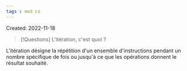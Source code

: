 ```yaml
---
tags : mod cs
---
```

Created: 2022-11-18

>[!Questions]
>L'itération, c'est quoi ?

L'itération désigne la répétition d'un ensemble d'instructions pendant un nombre spécifique de fois ou jusqu'à ce que les opérations donnent le résultat souhaité.